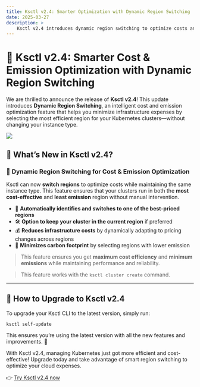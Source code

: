 ```yaml
---
title: Ksctl v2.4: Smarter Optimization with Dynamic Region Switching
date: 2025-03-27
description: >
    Ksctl v2.4 introduces dynamic region switching to optimize costs and reduce emissions based on region.
---
```


# 🚀 Ksctl v2.4: Smarter Cost & Emission Optimization with Dynamic Region Switching

We are thrilled to announce the release of **Ksctl v2.4**! This update introduces **Dynamic Region Switching**, an intelligent cost and emission optimization feature that helps you minimize infrastructure expenses by selecting the most efficient region for your Kubernetes clusters—without changing your instance type.

![](/img/blogs/ksctl-new-recommendation.png)

## 🌟 What’s New in Ksctl v2.4?

### 📌 **Dynamic Region Switching for Cost & Emission Optimization**

Ksctl can now **switch regions** to optimize costs while maintaining the same instance type. This feature ensures that your clusters run in both the **most cost-effective** and **least emission** region without manual intervention.

- 🚀 **Automatically identifies and switches to one of the best-priced regions**
- 🛠️ **Option to keep your cluster in the current region** if preferred
- 💰 **Reduces infrastructure costs** by dynamically adapting to pricing changes across regions
- 🌱 **Minimizes carbon footprint** by selecting regions with lower emission

> This feature ensures you get **maximum cost efficiency** and **minimum emissions** while maintaining performance and reliability.

> This feature works with the `ksctl cluster create` command.

---

## 🔄 How to Upgrade to Ksctl v2.4

To upgrade your Ksctl CLI to the latest version, simply run:

```shell
ksctl self-update
```

This ensures you’re using the latest version with all the new features and improvements. 🚀

With Ksctl v2.4, managing Kubernetes just got more efficient and cost-effective! Upgrade today and take advantage of smart region switching to optimize your cloud expenses.

👉 [Try Ksctl v2.4 now](/docs/getting-started/)

